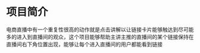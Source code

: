 # 项目简介
电商直播中有一个重复性很高的动作就是点击讲解以让链接卡片能够触达到尽可能多的进入到直播间的观众，这个项目能够帮助主讲主推的直播间的某个链接保持在直播间右下角位置出现，能够让每个进入直播间的用户都能看到链接

